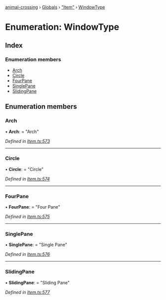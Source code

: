 [animal-crossing](../README.md) › [Globals](../globals.md) › ["Item"](../modules/_item_.md) › [WindowType](_item_.windowtype.md)

# Enumeration: WindowType

## Index

### Enumeration members

* [Arch](_item_.windowtype.md#arch)
* [Circle](_item_.windowtype.md#circle)
* [FourPane](_item_.windowtype.md#fourpane)
* [SinglePane](_item_.windowtype.md#singlepane)
* [SlidingPane](_item_.windowtype.md#slidingpane)

## Enumeration members

###  Arch

• **Arch**: = "Arch"

*Defined in [Item.ts:573](https://github.com/Norviah/animal-crossing/blob/13550bd/module/types/Item.ts#L573)*

___

###  Circle

• **Circle**: = "Circle"

*Defined in [Item.ts:574](https://github.com/Norviah/animal-crossing/blob/13550bd/module/types/Item.ts#L574)*

___

###  FourPane

• **FourPane**: = "Four Pane"

*Defined in [Item.ts:575](https://github.com/Norviah/animal-crossing/blob/13550bd/module/types/Item.ts#L575)*

___

###  SinglePane

• **SinglePane**: = "Single Pane"

*Defined in [Item.ts:576](https://github.com/Norviah/animal-crossing/blob/13550bd/module/types/Item.ts#L576)*

___

###  SlidingPane

• **SlidingPane**: = "Sliding Pane"

*Defined in [Item.ts:577](https://github.com/Norviah/animal-crossing/blob/13550bd/module/types/Item.ts#L577)*
